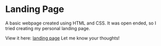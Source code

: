 # Landing Page
A basic webpage created using HTML and CSS.
It was open ended, so I tried creating my personal landing page.

View it here: [landing page](https://agentum07.github.io/my-odin-projects/landing-page/)
Let me know your thoughts!